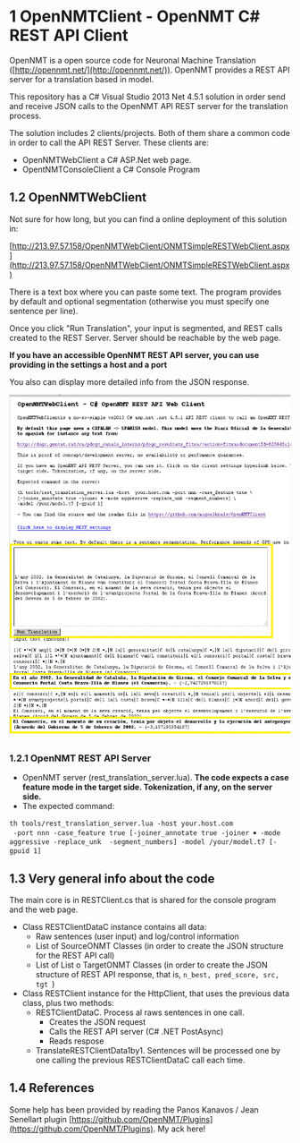 # 1 OpenNMTClient - OpenNMT C# REST API Client   

OpenNMT is a open source code for Neuronal Machine Translation ([http://opennmt.net/](http://opennmt.net/)). OpenNMT provides a REST API server for a translation based in model.

This repository has a C# Visual Studio 2013 Net 4.5.1 solution in order send and receive JSON calls to the OpenNMT API REST server for the translation process.

The solution includes 2 clients/projects. Both of them share a common code in order to call the API REST Server. These clients are:

- OpenNMTWebClient a C# ASP.Net web page.
- OpentNMTConsoleClient a C# Console Program


## 1.2 OpenNMTWebClient

Not sure for how long, but you can find a online deployment of this solution in:

[http://213.97.57.158/OpenNMTWebClient/ONMTSimpleRESTWebClient.aspx](http://213.97.57.158/OpenNMTWebClient/ONMTSimpleRESTWebClient.aspx)

There is a text box where you can paste some text. The program provides by default and optional segmentation (otherwise you must specify one sentence per line).

 Once you click "Run Translation", your input is segmented, and REST calls created to the REST Server. Server should be reachable by the web page.

**If you have an accessible OpenNMT REST API server, you can use providing in the settings a host and a port** 

You also can display more detailed info from the JSON response.


![OpenNTMWebClient page](readme1.GIF) 

### 1.2.1 OpenNMT REST API Server

- OpenNMT server (rest_translation_server.lua). **The code expects a case feature mode in the target side. Tokenization, if any, on the server side.**
- The expected command:  

```
th tools/rest_translation_server.lua -host your.host.com
 -port nnn -case_feature true [-joiner_annotate true -joiner ￭ -mode aggressive -replace_unk  -segment_numbers] -model /your/model.t7 [-gpuid 1]
```  

## 1.3 Very general info about the code

The main core is in RESTClient.cs that is shared for the console program and the web page.

- Class RESTClientDataC instance contains all data:
  - Raw sentences (user input) and log/control information 
  - List of SourceONMT Classes (in order to create the JSON structure for the REST API call)
  - List of List o TargetONMT Classes (in order to create the JSON structure of REST API response, that is, `n_best, pred_score, src, tgt `)
- Class RESTClient instance for the HttpClient, that uses the previous data class, plus two methods:
  -  RESTClientDataC. Process al raws sentences in one call.
     - Creates the JSON request
     - Calls the REST API server (C# .NET PostAsync)
     - Reads respose 
  - TranslateRESTClientData1by1. Sentences will be processed one by one calling the previous RESTClientDataC call each time.

## 1.4 References

Some help has been provided by reading the Panos Kanavos / Jean Senellart plugin [https://github.com/OpenNMT/Plugins](https://github.com/OpenNMT/Plugins). My ack here!